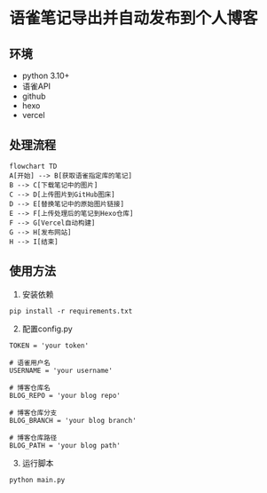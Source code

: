 #  语雀笔记导出并自动发布到个人博客

## 环境
- python 3.10+
- 语雀API
- github
- hexo
- vercel

## 处理流程

```mermaid
flowchart TD
A[开始] --> B[获取语雀指定库的笔记]
B --> C[下载笔记中的图片]
C --> D[上传图片到GitHub图床]
D --> E[替换笔记中的原始图片链接]
E --> F[上传处理后的笔记到Hexo仓库]
F --> G[Vercel自动构建]
G --> H[发布网站]
H --> I[结束]
```
## 使用方法

1. 安装依赖
```
pip install -r requirements.txt
```

2. 配置config.py

```
TOKEN = 'your token'

# 语雀用户名
USERNAME = 'your username'

# 博客仓库名
BLOG_REPO = 'your blog repo'

# 博客仓库分支
BLOG_BRANCH = 'your blog branch'

# 博客仓库路径
BLOG_PATH = 'your blog path'
```

3. 运行脚本
```
python main.py
```

